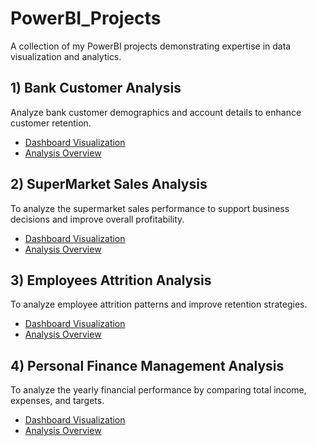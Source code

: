 # PowerBI_Projects
A collection of my PowerBI projects demonstrating expertise in data visualization and analytics.
## 1) Bank Customer Analysis
Analyze bank customer demographics and account details to enhance customer retention.
- <a href = "https://github.com/Koushik191003/PowerBI_Projects/blob/main/Bank%20Customer%20Analysis/DASHBOARD.png">Dashboard Visualization</a>
- <a href = "https://github.com/Koushik191003/PowerBI_Projects/tree/main/Bank%20Customer%20Analysis">Analysis Overview</a>
## 2) SuperMarket Sales Analysis
To analyze the supermarket sales performance to support business decisions and improve overall profitability.
- <a href = "https://github.com/Koushik191003/PowerBI_Projects/blob/main/SuperMarket%20Sales%20Analysis/DASHBOARD.png">Dashboard Visualization</a>
- <a href = "https://github.com/Koushik191003/PowerBI_Projects/tree/main/SuperMarket%20Sales%20Analysis">Analysis Overview</a>
## 3) Employees Attrition Analysis
To analyze employee attrition patterns and improve retention strategies.
- <a href = "https://github.com/Koushik191003/PowerBI_Projects/blob/main/Attrition%20Analysis/DASHBOARD.png">Dashboard Visualization</a>
- <a href = "https://github.com/Koushik191003/PowerBI_Projects/tree/main/Attrition%20Analysis">Analysis Overview</a>
## 4) Personal Finance Management Analysis
To analyze the yearly financial performance by comparing total income, expenses, and targets.
- <a href = "https://github.com/Koushik191003/PowerBI_Projects/blob/main/Personal%20Finance%20Management%20Analysis/DASHBOARD.png">Dashboard Visualization</a>
- <a href = "https://github.com/Koushik191003/PowerBI_Projects/tree/main/Personal%20Finance%20Management%20Analysis">Analysis Overview</a>

